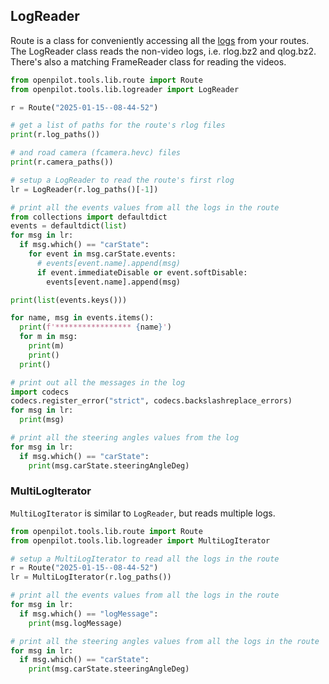 ## LogReader

Route is a class for conveniently accessing all the [logs](/system/loggerd/) from your routes. The LogReader class reads the non-video logs, i.e. rlog.bz2 and qlog.bz2. There's also a matching FrameReader class for reading the videos.

```python
from openpilot.tools.lib.route import Route
from openpilot.tools.lib.logreader import LogReader

r = Route("2025-01-15--08-44-52")

# get a list of paths for the route's rlog files
print(r.log_paths())

# and road camera (fcamera.hevc) files
print(r.camera_paths())

# setup a LogReader to read the route's first rlog
lr = LogReader(r.log_paths()[-1])

# print all the events values from all the logs in the route
from collections import defaultdict
events = defaultdict(list)
for msg in lr:
  if msg.which() == "carState":
    for event in msg.carState.events:
      # events[event.name].append(msg)
      if event.immediateDisable or event.softDisable:
        events[event.name].append(msg)

print(list(events.keys()))

for name, msg in events.items():
  print(f'***************** {name}')
  for m in msg:
    print(m)
    print()
  print()

# print out all the messages in the log
import codecs
codecs.register_error("strict", codecs.backslashreplace_errors)
for msg in lr:
  print(msg)

# print all the steering angles values from the log
for msg in lr:
  if msg.which() == "carState":
    print(msg.carState.steeringAngleDeg)
```

### MultiLogIterator

`MultiLogIterator` is similar to `LogReader`, but reads multiple logs. 

```python
from openpilot.tools.lib.route import Route
from openpilot.tools.lib.logreader import MultiLogIterator

# setup a MultiLogIterator to read all the logs in the route
r = Route("2025-01-15--08-44-52")
lr = MultiLogIterator(r.log_paths())

# print all the events values from all the logs in the route
for msg in lr:
  if msg.which() == "logMessage":
    print(msg.logMessage)

# print all the steering angles values from all the logs in the route
for msg in lr:
  if msg.which() == "carState":
    print(msg.carState.steeringAngleDeg)
```
